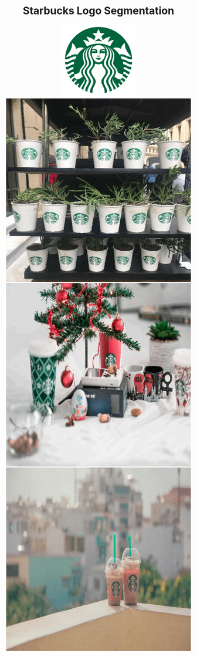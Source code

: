 <h1 align="center">Starbucks Logo Segmentation</h1>

<div align="center">
    <img src="starbucks-logo.png" width="200" height="200">
</div>

<div align="center">
    <img src="output/Starbucks_logo_guido-coppa-KJ2g56_S3s8-unsplash.gif" width="700" height="500">
</div>

<div align="center">
    <img src="output/Starbucks_logo_aleksander-vlad-sI2TQQlL3Zo-unsplash.gif" width="700" height="500">
</div>

<div align="center">
    <img src="output/Starbucks_logo_pexels-min-an-1004040.gif" width="700" height="500">
</div>



